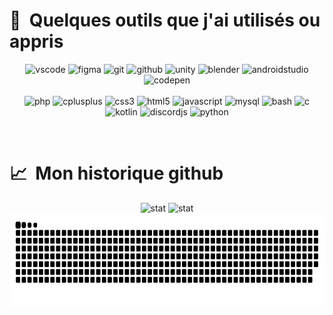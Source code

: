 <h1 align="left"> 🚀 &nbsp;Quelques outils que j'ai utilisés ou appris</h1>
<p align="center">
<img src="https://cdn.jsdelivr.net/gh/devicons/devicon/icons/vscode/vscode-original.svg" alt="vscode" width="45" height="45"/>
<img src="https://cdn.jsdelivr.net/gh/devicons/devicon/icons/figma/figma-original.svg" alt="figma" width="45" height="45"/>
<img src="https://cdn.jsdelivr.net/gh/devicons/devicon/icons/git/git-original.svg" alt="git" width="45" height="45"/>
<img src="https://cdn.jsdelivr.net/gh/devicons/devicon/icons/github/github-original.svg" alt="github" width="45" height="45"/>
<img src="https://cdn.jsdelivr.net/gh/devicons/devicon/icons/unity/unity-original.svg" alt="unity" width="45" height="45"/>
<img src="https://cdn.jsdelivr.net/gh/devicons/devicon/icons/blender/blender-original.svg" alt="blender" width="45" height="45"/>
<img src="https://cdn.jsdelivr.net/gh/devicons/devicon/icons/androidstudio/androidstudio-original.svg" alt="androidstudio" width="45" height="45"/>
<img src="https://cdn.jsdelivr.net/gh/devicons/devicon/icons/codepen/codepen-plain.svg" alt="codepen" width="45" height="45"/>

<br>
<br>

<img src="https://cdn.jsdelivr.net/gh/devicons/devicon/icons/php/php-original.svg" alt="php" width="45" height="45"/>
<img src="https://cdn.jsdelivr.net/gh/devicons/devicon/icons/cplusplus/cplusplus-original.svg" alt="cplusplus" width="45" height="45"/>
<img src="https://cdn.jsdelivr.net/gh/devicons/devicon/icons/css3/css3-original.svg" alt="css3" width="45" height="45"/>
<img src="https://cdn.jsdelivr.net/gh/devicons/devicon/icons/html5/html5-original.svg" alt="html5" width="45" height="45"/>
<img src="https://cdn.jsdelivr.net/gh/devicons/devicon/icons/javascript/javascript-original.svg" alt="javascript" width="45" height="45"/>
<img src="https://cdn.jsdelivr.net/gh/devicons/devicon/icons/mysql/mysql-original.svg" alt="mysql" width="45" height="45"/>
<img src="https://cdn.jsdelivr.net/gh/devicons/devicon/icons/bash/bash-original.svg" alt="bash" width="45" height="45"/>
<img src="https://cdn.jsdelivr.net/gh/devicons/devicon/icons/c/c-original.svg" alt="c" width="45" height="45"/>
<img src="https://cdn.jsdelivr.net/gh/devicons/devicon/icons/kotlin/kotlin-original.svg" alt="kotlin" width="45" height="45"/>        
<img src="https://cdn.jsdelivr.net/gh/devicons/devicon/icons/discordjs/discordjs-original.svg" alt="discordjs" width="45" height="45"/>
<img src="https://cdn.jsdelivr.net/gh/devicons/devicon/icons/python/python-original.svg" alt="python" width="45" height="45"/>
</p>

<br>

<h1 align="left"> 📈 &nbsp;Mon historique github</h1>
<p align="center">
<img src="https://github-readme-stats.vercel.app/api?username=xen0r-star&show_icons=true&bg_color=white&title_color=#3784EE&locale=fr&text_color=black" alt="stat" height="150"/>
<img src="https://github-readme-stats.vercel.app/api/top-langs/?username=xen0r-star&layout=compact" alt="stat" height="150"/>
<picture>
  <source media="(prefers-color-scheme: dark)" srcset="https://raw.githubusercontent.com/platane/platane/output/github-contribution-grid-snake-dark.svg">
  <source media="(prefers-color-scheme: light)" srcset="https://raw.githubusercontent.com/platane/platane/output/github-contribution-grid-snake.svg">
  <img alt="github contribution grid snake animation" src="https://raw.githubusercontent.com/platane/platane/output/github-contribution-grid-snake.svg" height="150">
</picture>
</p>
